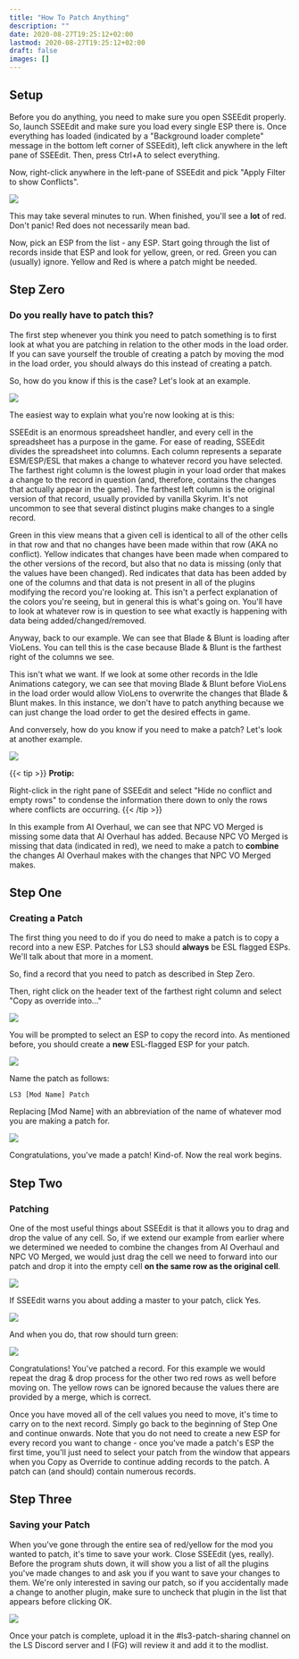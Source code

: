 ```yaml
---
title: "How To Patch Anything"
description: ""
date: 2020-08-27T19:25:12+02:00
lastmod: 2020-08-27T19:25:12+02:00
draft: false
images: []
---
```


## Setup

Before you do anything, you need to make sure you open SSEEdit properly. So, launch SSEEdit and make sure you load every single ESP there is. Once everything has loaded (indicated by a "Background loader complete" message in the bottom left corner of SSEEdit), left click anywhere in the left pane of SSEEdit. Then, press Ctrl+A to select everything.

Now, right-click anywhere in the left-pane of SSEEdit and pick "Apply Filter to show Conflicts".

<img src="https://i.imgur.com/ro4SE3L.png"></img>

This may take several minutes to run. When finished, you'll see a **lot** of red. Don't panic! Red does not necessarily mean bad.

Now, pick an ESP from the list - any ESP. Start going through the list of records inside that ESP and look for yellow, green, or red. Green you can (usually) ignore. Yellow and Red is where a patch might be needed.

## Step Zero
### Do you really have to patch this?

The first step whenever you think you need to patch something is to first look at what you are patching in relation to the other mods in the load order. If you can save yourself the trouble of creating a patch by moving the mod in the load order, you should always do this instead of creating a patch.

So, how do you know if this is the case? Let's look at an example.


<img src="https://i.imgur.com/3Hxmc8n.png"></img>

The easiest way to explain what you're now looking at is this:

SSEEdit is an enormous spreadsheet handler, and every cell in the spreadsheet has a purpose in the game. For ease of reading, SSEEdit divides the spreadsheet into columns. Each column represents a separate ESM/ESP/ESL that makes a change to whatever record you have selected. The farthest right column is the lowest plugin in your load order that makes a change to the record in question (and, therefore, contains the changes that actually appear in the game). The farthest left column is the original version of that record, usually provided by vanilla Skyrim. It's not uncommon to see that several distinct plugins make changes to a single record.

Green in this view means that a given cell is identical to all of the other cells in that row and that no changes have been made within that row (AKA no conflict). Yellow indicates that changes have been made when compared to the other versions of the record, but also that no data is missing (only that the values have been changed). Red indicates that data has been added by one of the columns and that data is not present in all of the plugins modifying the record you're looking at. This isn't a perfect explanation of the colors you're seeing, but in general this is what's going on. You'll have to look at whatever row is in question to see what exactly is happening with data being added/changed/removed.

Anyway, back to our example. We can see that Blade & Blunt is loading after VioLens. You can tell this is the case because Blade & Blunt is the farthest right of the columns we see.

This isn't what we want. If we look at some other records in the Idle Animations category, we can see that moving Blade & Blunt before VioLens in the load order would allow VioLens to overwrite the changes that Blade & Blunt makes. In this instance, we don't have to patch anything because we can just change the load order to get the desired effects in game.

And conversely, how do you know if you need to make a patch? Let's look at another example.


<img src="https://i.imgur.com/QQ1Kw6m.png"></img>


{{< tip >}}
**Protip:** 

Right-click in the right pane of SSEEdit and select "Hide no conflict and empty rows" to condense the information there down to only the rows where conflicts are occurring. 
{{< /tip >}}

In this example from AI Overhaul, we can see that NPC VO Merged is missing some data that AI Overhaul has added. Because NPC VO Merged is missing that data (indicated in red), we need to make a patch to **combine** the changes AI Overhaul makes with the changes that NPC VO Merged makes.

## Step One
### Creating a Patch

The first thing you need to do if you do need to make a patch is to copy a record into a new ESP. Patches for LS3 should **always** be ESL flagged ESPs. We'll talk about that more in a moment.

So, find a record that you need to patch as described in Step Zero.

Then, right click on the header text of the farthest right column and select "Copy as override into..."

<img src="https://i.imgur.com/Dbnx4ec.png"></img>


You will be prompted to select an ESP to copy the record into. As mentioned before, you should create a **new** ESL-flagged ESP for your patch.


<img src="https://i.imgur.com/7TqRSnn.png"></img>


Name the patch as follows:

```
LS3 [Mod Name] Patch
```

Replacing [Mod Name] with an abbreviation of the name of whatever mod you are making a patch for.

<img src="https://i.imgur.com/6bb8z9H.png"></img>


Congratulations, you've made a patch! Kind-of. Now the real work begins.

## Step Two
### Patching

One of the most useful things about SSEEdit is that it allows you to drag and drop the value of any cell. So, if we extend our example from earlier where we determined we needed to combine the changes from AI Overhaul and NPC VO Merged, we would just drag the cell we need to forward into our patch and drop it into the empty cell **on the same row as the original cell**.


<img src="https://i.imgur.com/e2cjsyB.png"></img>


If SSEEdit warns you about adding a master to your patch, click Yes.


<img src="https://i.imgur.com/7XWuH2P.png"></img>


And when you do, that row should turn green:

<img src="https://i.imgur.com/pKVDW2R.png"></img>


Congratulations! You've patched a record. For this example we would repeat the drag & drop process for the other two red rows as well before moving on. The yellow rows can be ignored because the values there are provided by a merge, which is correct.

Once you have moved all of the cell values you need to move, it's time to carry on to the next record. Simply go back to the beginning of Step One and continue onwards. Note that you do not need to create a new ESP for every record you want to change - once you've made a patch's ESP the first time, you'll just need to select your patch from the window that appears when you Copy as Override to continue adding records to the patch. A patch can (and should) contain numerous records.

## Step Three
### Saving your Patch

When you've gone through the entire sea of red/yellow for the mod you wanted to patch, it's time to save your work. Close SSEEdit (yes, really). Before the program shuts down, it will show you a list of all the plugins you've made changes to and ask you if you want to save your changes to them. We're only interested in saving our patch, so if you accidentally made a change to another plugin, make sure to uncheck that plugin in the list that appears before clicking OK.

<img src="https://i.imgur.com/Or78ujU.png"></img>


Once your patch is complete, upload it in the #ls3-patch-sharing channel on the LS Discord server and I (FG) will review it and add it to the modlist.
